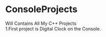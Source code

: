 # ConsoleProjects
Will Contains All My C++ Projects
<br>
1.First project is Digital Clock on the Console.
